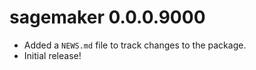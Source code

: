 # sagemaker 0.0.0.9000

* Added a `NEWS.md` file to track changes to the package.
* Initial release!
